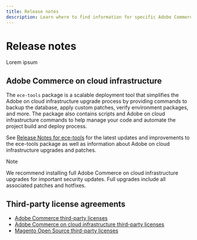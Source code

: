 ```yaml
---
title: Release notes
description: Learn where to find information for specific Adobe Commerce and Magento Open Source releases.
---
```


# Release notes

Lorem ipsum

## Adobe Commerce on cloud infrastructure

The `ece-tools` package is a scalable deployment tool that simplifies the Adobe on cloud infrastructure upgrade process by providing commands to backup the database, apply custom patches, verify environment packages, and more. The package also contains scripts and Adobe on cloud infrastructure commands to help manage your code and automate the project build and deploy process.

See [Release Notes for ece-tools](https://devdocs.magento.com/cloud/release-notes/cloud-tools.html) for the latest updates and improvements to the ece-tools package as well as information about Adobe on cloud infrastructure upgrades and patches.

>[!NOTE]
>
>We recommend installing full Adobe Commerce on cloud infrastructure upgrades for important security updates. Full upgrades include all associated patches and hotfixes.

## Third-party license agreements

*  [Adobe Commerce third-party licenses](../packages/adobe-commerce.md)
*  [Adobe Commerce on cloud infrastructure third-party licenses](../packages/cloud.md)
*  [Magento Open Source third-party licenses](../packages/magento-open-source.md)
